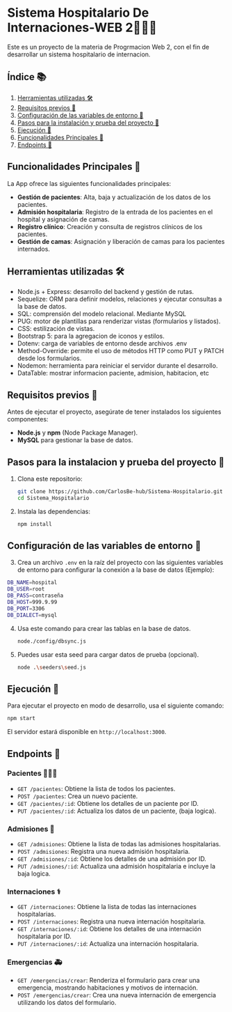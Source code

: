 # Sistema Hospitalario De Internaciones-WEB 2👨🏻‍💻

Este es un proyecto de la materia de Progrmacion Web 2, con el fin de desarrollar un sistema hospitalario de internacion.

## Índice 📚
1. [Herramientas utilizadas 🛠](#herramientas-utilizadas-)
2. [Requisitos previos 📑](#requisitos-previos-)
3. [Configuración de las variables de entorno 🧪](#configuración-de-las-variable-de-entorno-)
4. [Pasos para la instalación y prueba del proyecto 📄](#pasos-para-la-instalacion-y-prueba-del-proyecto-)
5. [Ejecución 🎇](#ejecución-)
6. [Funcionalidades Principales 📖](#funcionalidades-principales-)
7. [Endpoints 🚩](#endpoints-)

## Funcionalidades Principales 📖

La App ofrece las siguientes funcionalidades principales:

- **Gestión de pacientes**: Alta, baja y actualización de los datos de los pacientes.
- **Admisión hospitalaria**: Registro de la entrada de los pacientes en el hospital y asignación de camas.
- **Registro clínico**: Creación y consulta de registros clínicos de los pacientes.
- **Gestión de camas**: Asignación y liberación de camas para los pacientes internados.

## Herramientas utilizadas 🛠

- Node.js + Express: desarrollo del backend y gestión de rutas.
- Sequelize: ORM para definir modelos, relaciones y ejecutar consultas a la base de datos.
- SQL: comprensión del modelo relacional. Mediante MySQL
- PUG: motor de plantillas para renderizar vistas (formularios y listados).
- CSS: estilización de vistas.
- Bootstrap 5: para la agregacion de iconos y estilos.
- Dotenv: carga de variables de entorno desde archivos .env
- Method-Override: permite el uso de métodos HTTP como PUT y PATCH desde los formularios.
- Nodemon: herramienta para reiniciar el servidor durante el desarrollo.
- DataTable: mostrar informacion paciente, admision, habitacion, etc

## Requisitos previos 📑

Antes de ejecutar el proyecto, asegúrate de tener instalados los siguientes componentes:

- **Node.js** y **npm** (Node Package Manager).
- **MySQL** para gestionar la base de datos.

## Pasos para la instalacion y prueba del proyecto 📄

1. Clona este repositorio:

   ```bash
   git clone https://github.com/CarlosBe-hub/Sistema-Hospitalario.git
   cd Sistema_Hospitalario
   ```

2. Instala las dependencias:

   ```bash
   npm install
   ```

## Configuración de las variables de entorno 🧪
3. Crea un archivo `.env` en la raíz del proyecto con las siguientes variables de entorno para configurar la conexión a la base de datos (Ejemplo):

```bash
DB_NAME=hospital
DB_USER=root
DB_PASS=contraseña
DB_HOST=999.9.99
DB_PORT=3306
DB_DIALECT=mysql
```

4. Usa este comando para crear las tablas en la base de datos.
   ```bash
   node./config/dbsync.js
   ```
5. Puedes usar esta seed para cargar datos de prueba (opcional).

   ```bash
   node .\seeders\seed.js
   ```

## Ejecución 🎇

Para ejecutar el proyecto en modo de desarrollo, usa el siguiente comando:

```bash
npm start
```

El servidor estará disponible en `http://localhost:3000`.


## Endpoints 🚩

### Pacientes 🚶🏻‍♂️

- `GET /pacientes`: Obtiene la lista de todos los pacientes.
- `POST /pacientes`: Crea un nuevo paciente.
- `GET /pacientes/:id`: Obtiene los detalles de un paciente por ID.
- `PUT /pacientes/:id`: Actualiza los datos de un paciente, (baja logica).

### Admisiones 📕

- `GET /admisiones`: Obtiene la lista de todas las admisiones hospitalarias.
- `POST /admisiones`: Registra una nueva admisión hospitalaria.
- `GET /admisiones/:id`: Obtiene los detalles de una admisión por ID.
- `PUT /admisiones/:id`: Actualiza una admisión hospitalaria e incluye la baja logica.

### Internaciones ⚕

- `GET /internaciones`: Obtiene la lista de todas las internaciones hospitalarias.
- `POST /internaciones`: Registra una nueva internación hospitalaria.
- `GET /internaciones/:id`: Obtiene los detalles de una internación hospitalaria por ID.
- `PUT /internaciones/:id`: Actualiza una internación hospitalaria.

### Emergencias 🚑

- `GET /emergencias/crear`: Renderiza el formulario para crear una emergencia, mostrando habitaciones y motivos de internación.
- `POST /emergencias/crear`: Crea una nueva internación de emergencia utilizando los datos del formulario.